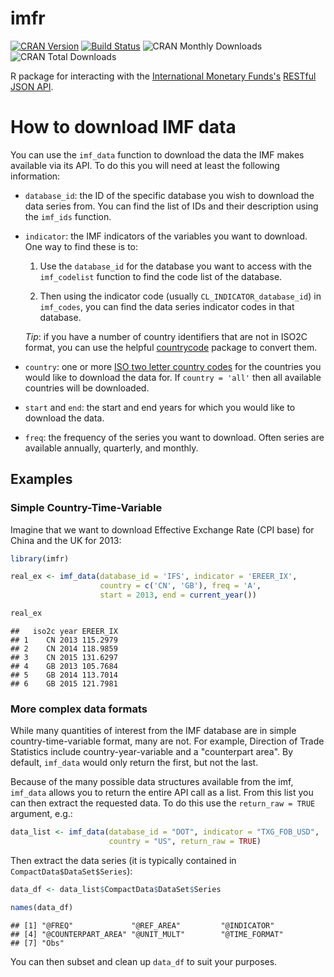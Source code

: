 imfr
====================================

[![CRAN Version](http://www.r-pkg.org/badges/version/imfr)](https://cran.r-project.org/package=imfr)
[![Build Status](https://travis-ci.org/christophergandrud/imfr.svg?branch=master)](https://travis-ci.org/christophergandrud/imfr)
![CRAN Monthly Downloads](http://cranlogs.r-pkg.org/badges/last-month/imfr)
![CRAN Total Downloads](http://cranlogs.r-pkg.org/badges/grand-total/imfr)

R package for interacting with the [International Monetary Funds's](http://data.imf.org/) [RESTful JSON API](http://datahelp.imf.org/knowledgebase/articles/667681-using-json-restful-web-service).

# How to download IMF data

You can use the `imf_data` function to download the data the IMF makes available via its API. To do this you will need at least the following information:

- `database_id`: the ID of the specific database you wish to download the data series from. You can find the list of IDs and their description using the `imf_ids` function.

- `indicator`: the IMF indicators of the variables you want to download. One way to find these is to:

    1. Use the `database_id` for the database you want to access with the `imf_codelist` function to find the code list of the database.

    2. Then using the indicator code (usually `CL_INDICATOR_database_id`) in `imf_codes`, you can find the data series indicator codes in that database.

    *Tip*: if you have a number of country identifiers that are not in ISO2C format, you can use the helpful [countrycode]( https://cran.r-project.org/package=countrycode) package to convert them.

- `country`: one or more [ISO two letter country codes](https://en.wikipedia.org/wiki/ISO_3166-1_alpha-2) for the countries you would like to download the data for. If `country = 'all'` then all available countries will be downloaded.

- `start` and `end`: the start and end years for which you would like to download the data.

- `freq`: the frequency of the series you want to download. Often series are available annually, quarterly, and monthly.

## Examples

### Simple Country-Time-Variable

Imagine that we want to download Effective Exchange Rate (CPI base) for China and the UK for 2013:


```r
library(imfr)

real_ex <- imf_data(database_id = 'IFS', indicator = 'EREER_IX',
                    country = c('CN', 'GB'), freq = 'A',
                    start = 2013, end = current_year())
```




```r
real_ex
```

```
##   iso2c year EREER_IX
## 1    CN 2013 115.2979
## 2    CN 2014 118.9859
## 3    CN 2015 131.6297
## 4    GB 2013 105.7684
## 5    GB 2014 113.7014
## 6    GB 2015 121.7981
```

### More complex data formats

While many quantities of interest from the IMF database are in simple 
country-time-variable format, many are not. For example, Direction of Trade 
Statistics include country-year-variable and a "counterpart area". By default,
`imf_data` would only return the first, but not the last. 

Because of the many possible data structures available from the imf, `imf_data`
allows you to return the entire API call as a list. From this list you can then
extract the requested data. To do this use the `return_raw = TRUE` argument, e.g.:


```r
data_list <- imf_data(database_id = "DOT", indicator = "TXG_FOB_USD", 
                      country = "US", return_raw = TRUE)
```



Then extract the data series (it is typically contained in `CompactData$DataSet$Series`):


```r
data_df <- data_list$CompactData$DataSet$Series

names(data_df)
```

```
## [1] "@FREQ"             "@REF_AREA"         "@INDICATOR"       
## [4] "@COUNTERPART_AREA" "@UNIT_MULT"        "@TIME_FORMAT"     
## [7] "Obs"
```

You can then subset and clean up `data_df` to suit your purposes.


